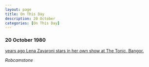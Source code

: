 ```yaml
---
layout: page
title: On This Day
description: 20 October 
categories: [On This Day]
---
```


### 20 October 1980
[<span id="age1"></span> years ago Lena Zavaroni stars in her own show at The Tonic, Bangor.](/theatre/the%20tonic/1980/10/20/the-lena-zavaroni-show.html)

<cite>Robcamstone</cite>

<!-- Script for calculating number of years ago -->
<script>

var dob = '19801020';
var year = Number(dob.substr(0, 4));
var month = Number(dob.substr(4, 2)) - 1;
var day = Number(dob.substr(6, 2));
var today = new Date();
var age1 = today.getFullYear() - year;
if (today.getMonth() < month || (today.getMonth() == month && today.getDate() < day)) {
age1--;
}
document.getElementById("age1").innerHTML=age1;
</script>

